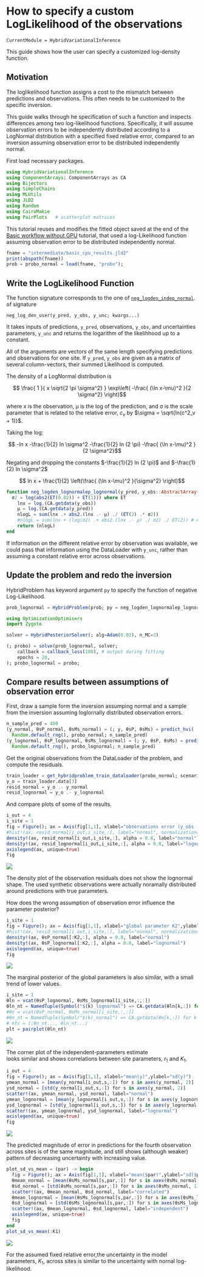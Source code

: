 # How to specify a custom LogLikelihood of the observations


``` @meta
CurrentModule = HybridVariationalInference  
```

This guide shows how the user can specify a customized log-density function.

## Motivation

The loglikelihood function assigns a cost to the mismatch between predictions and
observations. This often needs to be customized to the specific inversion.

This guide walks through he specification of such a function and inspects
differences among two log-likelihood functions.
Specifically, it will assume observation errors to be independently distributed
according to a LogNormal distribution with a specified fixed relative error,
compared to an inversion assuming observation error to be distributed independently normal.

First load necessary packages.

``` julia
using HybridVariationalInference
using ComponentArrays: ComponentArrays as CA
using Bijectors
using SimpleChains
using MLUtils
using JLD2
using Random
using CairoMakie
using PairPlots   # scatterplot matrices
```

This tutorial reuses and modifies the fitted object saved at the end of the
[Basic workflow without GPU](@ref) tutorial, that used a log-Likelihood
function assuming observation error to be distributed independently normal.

``` julia
fname = "intermediate/basic_cpu_results.jld2"
print(abspath(fname))
prob = probo_normal = load(fname, "probo");
```

## Write the LogLikelihood Function

The function signature corresponds to the one of [`neg_logden_indep_normal`](@ref).
of signature

`neg_log_den_user(y_pred, y_obs, y_unc; kwargs...)`

It takes inputs of predictions, `y_pred`, observations, `y_obs`,
and uncertainties parameters, `y_unc` and returns the logarithm of the
likelihhood up to a constant.

All of the arguments are vectors of the same length specifying predictions and
observations for one site.
If `y_pred`, `y_obs` are given as a matrix of several column-vectors, their summed
Likelihood is computed.

The density of a LogNormal distribution is

$$
\frac{ 1 }{ x  \sqrt{2 \pi \sigma^2} } \exp\left( -\frac{ (\ln x-\mu)^2 }{2 \sigma^2} \right)$$

where x is the observation, μ is the log of the prediction, and σ is the scale
parameter that is related to the relative error, $c_v$ by $\sigma = \sqrt{ln(c^2_v + 1)}$.

Taking the log:

$$
 -ln x -\frac{1}{2} ln \sigma^2 -\frac{1}{2} ln (2 \pi) -\frac{ (\ln x-\mu)^2 }{2 \sigma^2}$$

Negating and dropping the constants $-\frac{1}{2} ln (2 \pi)$ and $-\frac{1}{2} ln \sigma^2$

$$
 ln x + \frac{1}{2} \left(\frac{ (\ln x-\mu)^2 }{\sigma^2} \right)$$

``` julia
function neg_logden_lognormalep_lognormal(y_pred, y_obs::AbstractArray{ET}, y_unc; 
  σ2 = log(abs2(ET(0.02)) + ET(1))) where ET
    lnx = log.(CA.getdata(y_obs))
    μ = log.(CA.getdata(y_pred))
    nlogL = sum(lnx .+ abs2.(lnx .- μ) ./ (ET(2) .* σ2))  
    #nlogL = sum(lnx + (log(σ2) .+ abs2.(lnx .- μ) ./ σ2) ./ ET(2)) # nonconstant σ2
    return (nlogL)
end
```

If information on the different relative error by observation was available,
we could pass that information using the DataLoader with `y_unc`, rather than
assuming a constant relative error across observations.

## Update the problem and redo the inversion

HybridProblem has keyword argument `py` to specify the function of negative Log-Likelihood.

``` julia
prob_lognormal = HybridProblem(prob; py = neg_logden_lognormalep_lognormal)

using OptimizationOptimisers
import Zygote

solver = HybridPosteriorSolver(; alg=Adam(0.02), n_MC=3)

(; probo) = solve(prob_lognormal, solver; 
    callback = callback_loss(100), # output during fitting
    epochs = 20,
); probo_lognormal = probo;
```

## Compare results between assumptions of observation error

First, draw a sample form the inversion assumping normal and a sample from
the inversion assuming loglornally distributed observation errors.

``` julia
n_sample_pred = 400
(y_normal, θsP_normal, θsMs_normal) = (; y, θsP, θsMs) = predict_hvi(
  Random.default_rng(), probo_normal; n_sample_pred)
(y_lognormal, θsP_lognormal, θsMs_lognormal) = (; y, θsP, θsMs) = predict_hvi(
  Random.default_rng(), probo_lognormal; n_sample_pred)
```

Get the original observations from the DataLoader of the problem, and
compute the residuals.

``` julia
train_loader = get_hybridproblem_train_dataloader(probo_normal; scenario=())
y_o = train_loader.data[3]
resid_normal = y_o .- y_normal
resid_lognormal = y_o .- y_lognormal
```

And compare plots of some of the results.

``` julia
i_out = 4
i_site = 1
fig = Figure(); ax = Axis(fig[1,1], xlabel="observations error (y_obs - y_pred)",ylabel="probability density")
#hist!(ax, resid_normal[i_out,i_site,:], label="normal", normalization=:pdf)
density!(ax, resid_normal[i_out,i_site,:], alpha = 0.8, label="normal")
density!(ax, resid_lognormal[i_out,i_site,:], alpha = 0.8, label="lognormal")
axislegend(ax, unique=true)
fig
```

![](logden_user_files/figure-commonmark/cell-8-output-1.png)

The density plot of the observation residuals does not show the lognormal shape.
The used synthetic observations were actually noramally
distributed around predictions with true parameters.

How does the wrong assumption of observation error influence the parameter
posterior?

``` julia
i_site = 1
fig = Figure(); ax = Axis(fig[1,1], xlabel="global parameter K2",ylabel="probability density")
#hist!(ax, resid_normal[i_out,i_site,:], label="normal", normalization=:pdf)
density!(ax, θsP_normal[:K2,:], alpha = 0.8, label="normal")
density!(ax, θsP_lognormal[:K2,:], alpha = 0.8, label="lognormal")
axislegend(ax, unique=true)
fig
```

![](logden_user_files/figure-commonmark/cell-9-output-1.png)

The marginal posterior of the global parameters is also similar, with a small
trend of lower values.

``` julia
i_site = 1
θln = vcat(θsP_lognormal, θsMs_lognormal[i_site,:,:])
θln_nt = NamedTuple(Symbol("$(k)_lognormal") => CA.getdata(θln[k,:]) for k in keys(θln[:,1])) # 
#θn = vcat(θsP_normal, θsMs_normal[i_site,:,:])
#θn_nt = NamedTuple(Symbol("$(k)_normal") => CA.getdata(θn[k,:]) for k in keys(θn[:,1])) # 
# ntc = (;θn_nt..., θln_nt...)
plt = pairplot(θln_nt)
```

![](logden_user_files/figure-commonmark/cell-10-output-1.png)

The corner plot of the independent-parameters estimate  
looks similar and shows correlations between site parameters, $r_1$ and $K_1$.

``` julia
i_out = 4
fig = Figure(); ax = Axis(fig[1,1], xlabel="mean(y)",ylabel="sd(y)")
ymean_normal = [mean(y_normal[i_out,s,:]) for s in axes(y_normal, 2)]
ysd_normal = [std(y_normal[i_out,s,:]) for s in axes(y_normal, 2)]
scatter!(ax, ymean_normal, ysd_normal, label="normal") 
ymean_lognormal = [mean(y_lognormal[i_out,s,:]) for s in axes(y_lognormal, 2)]
ysd_lognormal = [std(y_lognormal[i_out,s,:]) for s in axes(y_lognormal, 2)]
scatter!(ax, ymean_lognormal, ysd_lognormal, label="lognormal") 
axislegend(ax, unique=true)
fig
```

![](logden_user_files/figure-commonmark/cell-11-output-1.png)

The predicted magnitude of error in predictions for the fourth observation across sites
is of the same magnitude,
and still shows (although weaker) pattern of decreasing uncertainty with
increasing value.

``` julia
plot_sd_vs_mean = (par) -> begin
  fig = Figure(); ax = Axis(fig[1,1], xlabel="mean($par)",ylabel="sd($par)")
  θmean_normal = [mean(θsMs_normal[s,par,:]) for s in axes(θsMs_normal, 1)]
  θsd_normal = [std(θsMs_normal[s,par,:]) for s in axes(θsMs_normal, 1)]
  scatter!(ax, θmean_normal, θsd_normal, label="correlated") 
  θmean_lognormal = [mean(θsMs_lognormal[s,par,:]) for s in axes(θsMs_lognormal, 1)]
  θsd_lognormal = [std(θsMs_lognormal[s,par,:]) for s in axes(θsMs_lognormal, 1)]
  scatter!(ax, θmean_lognormal, θsd_lognormal, label="independent") 
  axislegend(ax, unique=true)
  fig
end
plot_sd_vs_mean(:K1)
```

![](logden_user_files/figure-commonmark/cell-12-output-1.png)

For the assumed fixed relative error,the uncertainty in the model
parameters, $K_1$, across sites is similar to the uncertainty with nornal log-likelihood.
